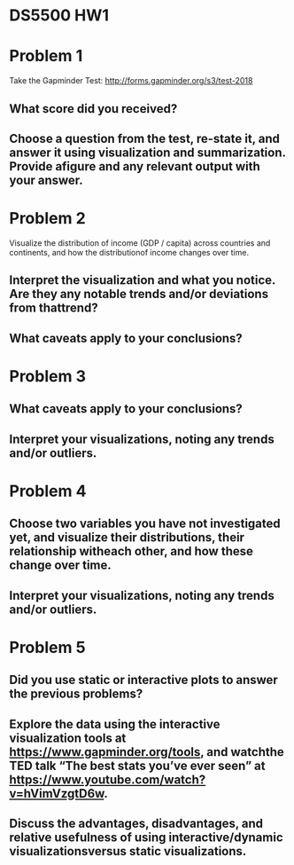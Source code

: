 # DS5500 HW1
# Problem 1
Take the Gapminder Test: <http://forms.gapminder.org/s3/test-2018>
## What score did you received?
## Choose a question from the test, re-state it, and answer it using visualization and summarization. Provide afigure and any relevant output with your answer.

# Problem 2
Visualize the distribution of income (GDP / capita) across countries and continents, and how the distributionof income changes over time.
## Interpret the visualization and what you notice. Are they any notable trends and/or deviations from thattrend?
## What caveats apply to your conclusions?

# Problem 3
## What caveats apply to your conclusions?
## Interpret your visualizations, noting any trends and/or outliers.

# Problem 4
## Choose two variables you have not investigated yet, and visualize their distributions, their relationship witheach other, and how these change over time.
## Interpret your visualizations, noting any trends and/or outliers.

# Problem 5
## Did you use static or interactive plots to answer the previous problems?
## Explore the data using the interactive visualization tools at <https://www.gapminder.org/tools>, and watchthe TED talk “The best stats you’ve ever seen” at <https://www.youtube.com/watch?v=hVimVzgtD6w>.
## Discuss the advantages, disadvantages, and relative usefulness of using interactive/dynamic visualizationsversus static visualizations.